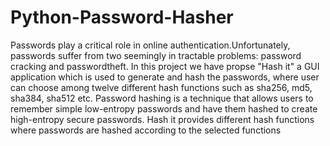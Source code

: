 # Python-Password-Hasher
Passwords play a critical role in online authentication.Unfortunately, passwords suffer from
two seemingly in tractable problems: password cracking and passwordtheft. In this project
we have propse "Hash it" a GUI application which is used to generate and hash the
passwords, where user can choose among twelve different hash functions such as sha256,
md5, sha384, sha512 etc. Password hashing is a technique that allows users to remember
simple low-entropy passwords and have them hashed to create high-entropy secure
passwords.
Hash it provides different hash functions where passwords are hashed according to the
selected functions
